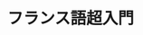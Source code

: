 ---
title: "フランス語超入門" 
publishDate: 2025-08-24
excerpt: "第8講　あいさつ"
image: '~/assets/images/monkey.png'
category: "フランス語超入門"
tags:
- フランス語
- あいさつ
- ボンジュール
- 第2外国語
---